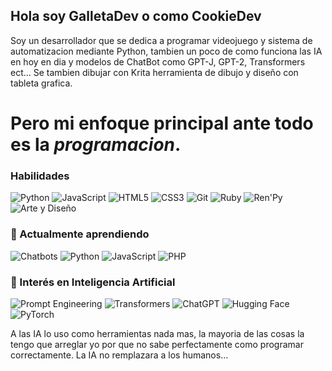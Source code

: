 ## Hola soy **GalletaDev** o como **CookieDev**
Soy un desarrollador que se dedica a programar videojuego y sistema de automatizacion mediante Python, 
tambien un poco de como funciona las IA en hoy en dia y modelos de ChatBot como GPT-J, GPT-2, Transformers ect...
Se tambien dibujar con Krita herramienta de dibujo y diseño con tableta grafica.

# Pero mi enfoque principal ante todo es la *programacion*.

### Habilidades

![Python](https://img.shields.io/badge/Python-3776AB?style=for-the-badge&logo=python&logoColor=white)
![JavaScript](https://img.shields.io/badge/JavaScript-F7DF1E?style=for-the-badge&logo=javascript&logoColor=black)
![HTML5](https://img.shields.io/badge/HTML5-E34F26?style=for-the-badge&logo=html5&logoColor=white)
![CSS3](https://img.shields.io/badge/CSS3-1572B6?style=for-the-badge&logo=css3&logoColor=white)
![Git](https://img.shields.io/badge/Git-F05032?style=for-the-badge&logo=git&logoColor=white)
![Ruby](https://img.shields.io/badge/Ruby-CC342D?style=for-the-badge&logo=ruby&logoColor=white)
![Ren'Py](https://img.shields.io/badge/Ren'Py-FF69B4?style=for-the-badge&logo=renpy&logoColor=white)
![Arte y Diseño](https://img.shields.io/badge/Arte%20y%20Diseño-FF6F61?style=for-the-badge&logo=adobecreativecloud&logoColor=white)

### 🚀 Actualmente aprendiendo

![Chatbots](https://img.shields.io/badge/Chatbots-3C3C3C?style=for-the-badge&logo=dialogflow&logoColor=white)
![Python](https://img.shields.io/badge/Python-FFD43B?style=for-the-badge&logo=python&logoColor=black)
![JavaScript](https://img.shields.io/badge/JavaScript-F0DB4F?style=for-the-badge&logo=javascript&logoColor=black)
![PHP](https://img.shields.io/badge/PHP-777BB4?style=for-the-badge&logo=php&logoColor=white)

### 🤖 Interés en Inteligencia Artificial

![Prompt Engineering](https://img.shields.io/badge/Prompt%20Engineering-8A2BE2?style=for-the-badge&logo=openai&logoColor=white)
![Transformers](https://img.shields.io/badge/Transformers-FFBF00?style=for-the-badge&logo=huggingface&logoColor=black)
![ChatGPT](https://img.shields.io/badge/ChatGPT-00A67E?style=for-the-badge&logo=openai&logoColor=white)
![Hugging Face](https://img.shields.io/badge/HuggingFace-FCC624?style=for-the-badge&logo=huggingface&logoColor=black)
![PyTorch](https://img.shields.io/badge/PyTorch-EE4C2C?style=for-the-badge&logo=pytorch&logoColor=white)

A las IA lo uso como herramientas nada mas, 
la mayoria de las cosas la tengo que arreglar yo por que no sabe perfectamente como programar correctamente.
La IA no remplazara a los humanos...
